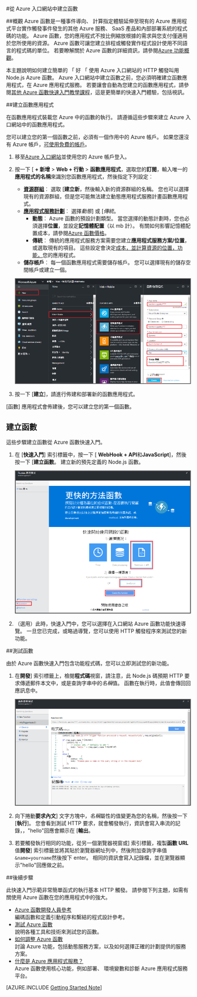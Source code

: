 <properties
   pageTitle="從 Azure 入口網站中建立函數 |Microsoft Azure"
   description="建立您第一份 Azure 函數、 無伺服器的應用程式，在兩分鐘。"
   services="functions"
   documentationCenter="na"
   authors="ggailey777"
   manager="erikre"
   editor=""
   tags=""
/>

<tags
   ms.service="functions"
   ms.devlang="multiple"
   ms.topic="article"
   ms.tgt_pltfrm="multiple"
   ms.workload="na"
   ms.date="09/08/2016"
   ms.author="glenga"/>

#<a name="create-a-function-from-the-azure-portal"></a>從 Azure 入口網站中建立函數

##<a name="overview"></a>概觀
Azure 函數是一種事件導向、 計算指定體驗延伸至現有的 Azure 應用程式平台實作觸發事件發生的其他 Azure 服務、 SaaS 產品和內部部署系統的程式碼的功能。 Azure 函數，您的應用程式不按比例縮放根據的需求與您支付僅適用於您所使用的資源。 Azure 函數可讓您建立排程或觸發實作程式設計使用不同語言的程式碼的單位。 若要瞭解關於 Azure 函數的詳細資訊，請參閱[Azure 功能概觀](functions-overview.md)。

本主題說明如何建立簡單的 「 好 「 使用 Azure 入口網站的 HTTP 觸發叫用 Node.js Azure 函數。 Azure 入口網站中建立函數之前，您必須明確建立函數應用程式，在 Azure 應用程式服務。 若要讓會自動為您建立的函數應用程式，請參閱[其他 Azure 函數快速入門教學課程](functions-create-first-azure-function.md)，這是更簡單的快速入門體驗，包括視訊。

##<a name="create-a-function-app"></a>建立函數應用程式

在函數應用程式裝載您 Azure 中的函數的執行。 請遵循這些步驟來建立 Azure 入口網站中的函數應用程式。

您可以建立您的第一個函數之前，必須有一個作用中的 Azure 帳戶。 如果您還沒有 Azure 帳戶，[可使用免費的帳戶](https://azure.microsoft.com/free/)。

1. 移至[Azure 入口網站](https://portal.azure.com)並使用您的 Azure 帳戶登入。

2. 按一下 [ **+ 新增** > **Web + 行動** > **函數應用程式**，選取您的**訂閱**，輸入唯一的**應用程式的名稱**來識別您函數應用程式，然後指定下列設定︰

    + **[資源群組](../azure-portal/resource-group-portal.md/)**︰ 選取 [**建立新**，然後輸入新的資源群組的名稱。 您也可以選擇現有的資源群組，但是您可能無法建立動態應用程式服務計畫函數應用程式。
    + **[應用程式服務計劃](../app-service/azure-web-sites-web-hosting-plans-in-depth-overview.md)**︰ 選擇*動態*] 或 [*傳統*。 
        + **動態**︰ Azure 函數的預設計劃類型。 當您選擇的動態計劃時，您也必須選擇**位置**，並設定**記憶體配置**（以 mb 計）。 有關如何影響記憶體配置成本，請參閱[Azure 函數價格](https://azure.microsoft.com/pricing/details/functions/)。 
        + **傳統**︰ 傳統的應用程式服務方案需要您建立**應用程式服務方案/位置**，或選取現有的項目。 這些設定會決定[成本，並計算資源的位置，功能，](https://azure.microsoft.com/pricing/details/app-service/)您的應用程式。  
    + **儲存帳戶**︰ 每一個函數應用程式需要儲存帳戶。 您可以選擇現有的儲存空間帳戶或建立一個。 

    ![Azure 入口網站中建立新的函數應用程式](./media/functions-create-first-azure-function-azure-portal/function-app-create-flow.png)

3. 按一下 [**建立**]，請進行佈建和部署新的函數應用程式。  

[函數] 應用程式會佈建後，您可以建立您的第一個函數。

## <a name="create-a-function"></a>建立函數

這些步驟建立函數從 Azure 函數快速入門。

1. 在 [**快速入門**] 索引標籤中，按一下 [ **WebHook + API**和**JavaScript**]，然後按一下 [**建立函數**。 建立新的預先定義的 Node.js 函數。 

    ![](./media/functions-create-first-azure-function-azure-portal/function-app-quickstart-node-webhook.png)

2. （選用）此時，快速入門中，您可以選擇在入口網站 Azure 函數功能快速導覽。   一旦您已完成，或略過導覽，您可以使用 HTTP 觸發程序來測試您的新功能。

##<a name="test-the-function"></a>測試函數

由於 Azure 函數快速入門包含功能程式碼，您可以立即測試您的新功能。

1. 在**開發**] 索引標籤上，檢閱**程式碼**視窗，請注意，此 Node.js 碼預期 HTTP 要求傳遞郵件本文中，或是查詢字串中的*名稱*值。 函數在執行時，此值會傳回回應訊息中。

    ![](./media/functions-create-first-azure-function-azure-portal/function-app-develop-tab-testing.png)

2. 向下捲動**要求內文**] 文字方塊中，*名稱*屬性的值變更為您的名稱，然後按一下 [**執行**]。 您會看到測試 HTTP 要求，就會觸發執行，資訊會寫入串流的記錄，，"hello"回應會顯示在 [**輸出**。 

3. 若要觸發執行相同的功能，從另一個瀏覽器視窗或] 索引標籤，複製**函數 URL**值**開發**] 索引標籤並將其貼於瀏覽器網址列中，然後附加查詢字串值`&name=yourname`然後按下 enter。 相同的資訊會寫入記錄檔，並在瀏覽器顯示"hello"回應做之前。

##<a name="next-steps"></a>後續步驟

此快速入門示範非常簡單函式的執行基本 HTTP 觸發。 請參閱下列主題，如需有關使用 Azure 函數在您的應用程式中的強大。

+ [Azure 函數開發人員參考](functions-reference.md)  
編碼函數和定義引動程序和繫結的程式設計參考。
+ [測試 Azure 函數](functions-test-a-function.md)  
說明各種工具和技術來測試您的函數。
+ [如何調整 Azure 函數](functions-scale.md)  
討論 Azure 功能，包括動態服務方案，以及如何選擇正確的計劃提供的服務方案。 
+ [什麼是 Azure 應用程式服務？](../app-service/app-service-value-prop-what-is.md)  
Azure 函數使用核心功能，例如部署、 環境變數和診斷 Azure 應用程式服務平台。 

[AZURE.INCLUDE [Getting Started Note](../../includes/functions-get-help.md)]

